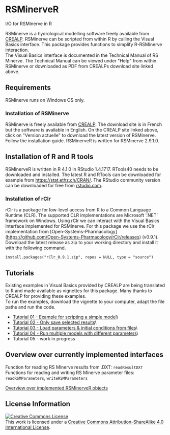 # RSMinerveR

I/O for RSMinerve in R

RSMinerve is a hydrological modelling software freely available from [CREALP](https://www.crealp.ch/fr/accueil/outils-services/logiciels/rs-minerve/telechargement-rsm.html). RSMinerve can be scripted from within R by calling the Visual Basics interface. This package provides functions to simplify R-RSMinerve interaction.\
The Visual Basics interface is documented in the Technical Manual of RS Minerve. The Technical Manual can be viewed under "Help" from within RSMinerve or downloaded as PDF from CREALPs download site linked above.

## Requirements

RSMinerve runs on Windows OS only.

### Installation of RSMinerve

RSMinerve is freely available from [CREALP](https://www.crealp.ch/fr/accueil/outils-services/logiciels/rs-minerve/telechargement-rsm.html). The download site is in French but the software is available in English. On the CREALP site linked above, click on "Version actuelle" to download the latest version of RSMinerve. Follow the installation guide. RSMinerveR is written for RSMinerve 2.9.1.0.

## Installation of R and R tools

RSMinerveR is written in R 4.1.0 in RStudio 1.4.1717. RTools40 needs to be downloaded and installed. The latest R and RTools can be downloaded for example from <https://stat.ethz.ch/CRAN/>. The RStudio community version can be downloaded for free from [rstudio.com](https://www.rstudio.com/products/rstudio/download/).

### Installation of rClr

rClr is a package for low-level access from R to a Common Language Runtime (CLR). The supported CLR implementations are Microsoft '.NET' framework on Windows. Using rClr we can interact with the Visual Basics Interface implemented for RSMinerve. For this package we use the rClr implementation from [Open-Systems-Pharmacology] (<https://github.com/Open-Systems-Pharmacology/rClr/releases>) (v0.9.1). Download the latest release as zip to your working directory and install it with the following command.

    install.packages("rClr_0.9.1.zip", repos = NULL, type = "source")

## Tutorials

Existing examples in Visual Basics provided by CREALP are being translated to R and made available as vignettes for this package. Many thanks to CREALP for providing these examples.\
To run the examples, download the vignette to your computer, adapt the file paths and run the code.

-   [Tutorial 01 - Example for scripting a simple model](https://github.com/hydrosolutions/RSMinerveR/blob/main/vignettes/tutorial-01.Rmd)\
-   [Tutorial 02 - Only save selected results](https://github.com/hydrosolutions/RSMinerveR/blob/main/vignettes/tutorial-02.Rmd)\
-   [Tutorial 03 - Load parameters & initial conditions from files](https://github.com/hydrosolutions/RSMinerveR/blob/main/vignettes/tutorial-03.Rmd)\
-   [Tutorial 04 - Run multiple models with different parameters](https://github.com/hydrosolutions/RSMinerveR/blob/main/vignettes/tutorial-04.Rmd)\
-   Tutorial 05 - work in progress

## Overview over currently implemented interfaces

Function for reading RS Minerve results from .DXT: `readResultDXT`  
Functions for reading and writing RS Minerve parameter files: `readRSMParameters`, `writeRSMParameters`   

[Overview over implemented RSMinerveR objects](https://github.com/hydrosolutions/RSMinerveR/blob/main/vignettes/OverviewObjects.Rmd)

## License Information

<a rel="license" href="http://creativecommons.org/licenses/by-sa/4.0/"><img src="https://i.creativecommons.org/l/by-sa/4.0/88x31.png" alt="Creative Commons License" style="border-width:0"/></a><br />This work is licensed under a <a rel="license" href="http://creativecommons.org/licenses/by-sa/4.0/">Creative Commons Attribution-ShareAlike 4.0 International License</a>.
